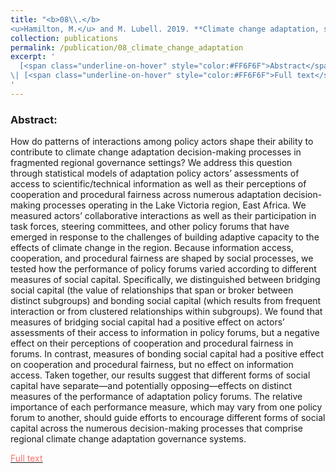 ```yaml
---
title: "<b>08\\.</b> 
<u>Hamilton, M.</u> and M. Lubell. 2019. **Climate change adaptation, social capital, and the performance of polycentric governance institutions.** Climatic Change 152(3-4):307-326."
collection: publications
permalink: /publication/08_climate_change_adaptation
excerpt: '
  [<span class="underline-on-hover" style="color:#FF6F6F">Abstract</span>](../publication/08_climate_change_adaptation)
\| [<span class="underline-on-hover" style="color:#FF6F6F">Full text</span>](https://link.springer.com/article/10.1007/s10584-019-02380-2)
'
---
```


### Abstract:
How do patterns of interactions among policy actors shape their ability to contribute to climate change adaptation decision-making processes in fragmented regional governance settings? We address this question through statistical models of adaptation policy actors’ assessments of access to scientific/technical information as well as their perceptions of cooperation and procedural fairness across numerous adaptation decision-making processes operating in the Lake Victoria region, East Africa. We measured actors’ collaborative interactions as well as their participation in task forces, steering committees, and other policy forums that have emerged in response to the challenges of building adaptive capacity to the effects of climate change in the region. Because information access, cooperation, and procedural fairness are shaped by social processes, we tested how the performance of policy forums varied according to different measures of social capital. Specifically, we distinguished between bridging social capital (the value of relationships that span or broker between distinct subgroups) and bonding social capital (which results from frequent interaction or from clustered relationships within subgroups). We found that measures of bridging social capital had a positive effect on actors’ assessments of their access to information in policy forums, but a negative effect on their perceptions of cooperation and procedural fairness in forums. In contrast, measures of bonding social capital had a positive effect on cooperation and procedural fairness, but no effect on information access. Taken together, our results suggest that different forms of social capital have separate—and potentially opposing—effects on distinct measures of the performance of adaptation policy forums. The relative importance of each performance measure, which may vary from one policy forum to another, should guide efforts to encourage different forms of social capital across the numerous decision-making processes that comprise regional climate change adaptation governance systems.

[<span class="underline-on-hover" style="color:#FF6F6F">Full text</span>](https://link.springer.com/article/10.1007/s10584-019-02380-2)

